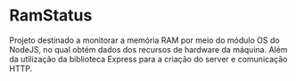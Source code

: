 # RamStatus
Projeto destinado a monitorar a memória RAM por meio do módulo OS do NodeJS, no qual obtém dados dos recursos de hardware da máquina. Além da utilização da biblioteca Express para a criação do server e comunicação HTTP.
